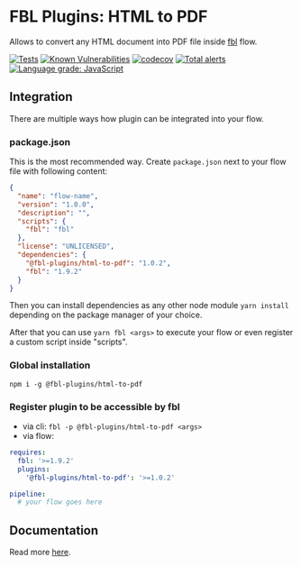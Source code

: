 # FBL Plugins: HTML to PDF

Allows to convert any HTML document into PDF file inside [fbl](https://fbl.fireblink.com) flow.

[![Tests](https://github.com/FireBlinkLTD/fbl-plugins-html-to-pdf/workflows/Tests/badge.svg)](https://github.com/FireBlinkLTD/fbl-plugins-html-to-pdf/actions?query=workflow%3ATests)
[![Known Vulnerabilities](https://snyk.io/test/github/FireBlinkLTD/fbl-plugins-html-to-pdf/badge.svg)](https://snyk.io/test/github/FireBlinkLTD/fbl-plugins-html-to-pdf)
[![codecov](https://codecov.io/gh/FireBlinkLTD/fbl-plugins-html-to-pdf/branch/master/graph/badge.svg)](https://codecov.io/gh/FireBlinkLTD/fbl-plugins-html-to-pdf)
[![Total alerts](https://img.shields.io/lgtm/alerts/g/FireBlinkLTD/fbl-plugins-html-to-pdf.svg?logo=lgtm&logoWidth=18)](https://lgtm.com/projects/g/FireBlinkLTD/fbl-plugins-html-to-pdf/alerts/)
[![Language grade: JavaScript](https://img.shields.io/lgtm/grade/javascript/g/FireBlinkLTD/fbl-plugins-html-to-pdf.svg?logo=lgtm&logoWidth=18)](https://lgtm.com/projects/g/FireBlinkLTD/fbl-plugins-html-to-pdf/context:javascript)

## Integration

There are multiple ways how plugin can be integrated into your flow.

### package.json

This is the most recommended way. Create `package.json` next to your flow file with following content:

```json
{
  "name": "flow-name",
  "version": "1.0.0",
  "description": "",
  "scripts": {
    "fbl": "fbl"
  },
  "license": "UNLICENSED",
  "dependencies": {
    "@fbl-plugins/html-to-pdf": "1.0.2",
    "fbl": "1.9.2"
  }
}
```

Then you can install dependencies as any other node module `yarn install` depending on the package manager of your choice.

After that you can use `yarn fbl <args>` to execute your flow or even register a custom script inside "scripts".

### Global installation

`npm i -g @fbl-plugins/html-to-pdf`

### Register plugin to be accessible by fbl

- via cli: `fbl -p @fbl-plugins/html-to-pdf <args>`
- via flow:

```yaml
requires:
  fbl: '>=1.9.2'
  plugins:
    '@fbl-plugins/html-to-pdf': '>=1.0.2'

pipeline:
  # your flow goes here
```

## Documentation

Read more [here](docs/README.md).
